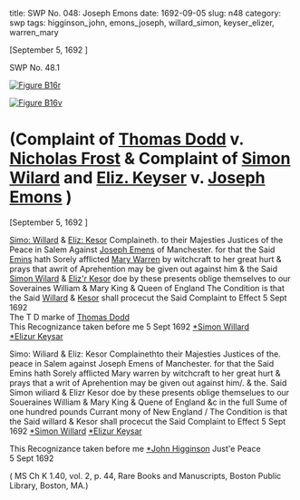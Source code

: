 title: SWP No. 048: Joseph Emons
date: 1692-09-05
slug: n48
category: swp
tags: higginson_john, emons_joseph, willard_simon, keyser_elizer, warren_mary




[September 5, 1692 ]

<div markdown class="doc" id="n48.1">

<div class="doc_id">SWP No. 48.1</div>


<span markdown class="figure">[![Figure B16r](archives/BPL/gifs/B16A.gif)](archives/BPL/LARGE/B16A.jpg)</span>

<span markdown class="figure">[![Figure B16v](archives/BPL/gifs/B16B.gif)](archives/BPL/LARGE/B16B.jpg)</span>

# (Complaint of [Thomas Dodd](tag/dodd_thomas.html) v. [Nicholas Frost](/tag/frost_nicholas.html) & Complaint of [Simon Wilard](/tag/willard_simon.html) and [Eliz. Keyser](/tag/keyser_Elizer.html) v. [Joseph Emons](/tag/emons_joseph.html) )

[September 5, 1692 ]

[Simo: Willard](/tag/willard_simon.html) & [Eliz: Kesor](/tag/keyser_elizer.html) Complaineth. to their Majesties Justices of the Peace in Salem Against [Joseph Emens](/tag/emons_joseph.html) of Manchester. for that  the Said [Emins](/tag/emons_joseph.html) hath Sorely afflicted [Mary Warren](/tag/warren_mary.html) by witchcraft to her great hurt & prays that awrit of Aprehention may be given out against him & the Said [Simon Wilard](/tag/willard_simon.html) & [Eliz'r Kesor](/tag/keyser_elizer.html) doe by these presents oblige themselves to our Soveraines William & Mary King & Queen of England The Condition is that the Said [Willard](/tag/willard_simon.html) & [Kesor](/tag/keyser_elizer.html) shall procecut the Said Complaint to Effect
5 Sept 1692   
              The  T D  marke
                    of
              [Thomas Dodd](tag/dodd_thomas.html)           
     This Recognizance taken before me
     5 Sept 1692 [*Simon Willard](/tag/willard_simon.html)  
                 [*Elizur Keysar](/tag/keyser_elizer.html) 



Simo: Wiliard & Eliz: Kesor Complainethto their Majesties Justices of the. peace in Salem
against Joseph Emens of Manchester. for that the Said Emins hath Sorely afflicted Mary
warren by witchcraft to her great hurt & prays that a writ of Aprehention may be given out
against him/. & the. Said Simon wiliard & Elizr Kesor doe by these presents oblige
themselues to our Soueraines William & Mary King & Quene of England &c in the full
Sume of one hundred pounds Currant mony of New England / The Condition is that the 
Said willard & Kesor shall procecut the Said Complaint to Effect
5 Sept 1692
[*Simon Willard](/tag/willard_simon.html)
[*Elizur Keysar](/tag/keyser_elizer.html)

This Recognizance taken before me 
[*John Higginson](/tag/higginson_john.html) Just'e Peace  
5 Sept 1692 

( MS Ch K 1.40, vol. 2, p. 44, Rare Books and Manuscripts, Boston Public Library, Boston, MA.)

</div>

